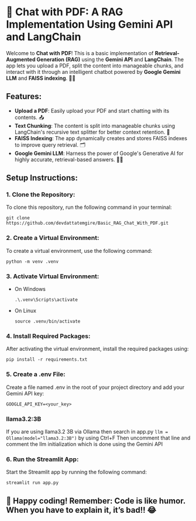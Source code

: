 # 📝 Chat with PDF: A RAG Implementation Using Gemini API and LangChain

Welcome to **Chat with PDF**! This is a basic implementation of **Retrieval-Augmented Generation (RAG)** using the **Gemini API** and **LangChain**. The app lets you upload a PDF, split the content into manageable chunks, and interact with it through an intelligent chatbot powered by **Google Gemini LLM** and **FAISS indexing**. 🧠📄

## Features:
- **Upload a PDF**: Easily upload your PDF and start chatting with its contents. 📤
- **Text Chunking**: The content is split into manageable chunks using LangChain's recursive text splitter for better context retention. 🔗
- **FAISS Indexing**: The app dynamically creates and stores FAISS indexes to improve query retrieval. 🗂️
- **Google Gemini LLM**: Harness the power of Google's Generative AI for highly accurate, retrieval-based answers. 💬🤖

## Setup Instructions:

### 1. Clone the Repository:
To clone this repository, run the following command in your terminal:
```
git clone https://github.com/devdattatemgire/Basic_RAG_Chat_With_PDF.git
```

### 2. Create a Virtual Environment:
To create a virtual environment, use the following command:
```
python -m venv .venv
```

### 3. Activate Virtual Environment:
  - On Windows
    ```
    .\.venv\Scripts\activate
    ```
  - On Linux
    ```
    source .venv/bin/activate
    ```
### 4. Install Required Packages:
After activating the virtual environment, install the required packages using:
```
pip install -r requirements.txt
```

### 5. Create a .env File:
Create a file named .env in the root of your project directory and add your Gemini API key:
```
GOOGLE_API_KEY=<your_key>
```
### llama3.2:3B  
If you are using llama3.2 3B via Ollama then search in app.py ``` llm = Ollama(model="llama3.2:3B") ``` by using Ctrl+F 
Then uncomment that line and comment the llm initialization which is done using the Gemini API

### 6. Run the Streamlit App:
Start the Streamlit app by running the following command:
```
streamlit run app.py
```

## 🎉 Happy coding! Remember: Code is like humor. When you have to explain it, it’s bad!! 😂
  
